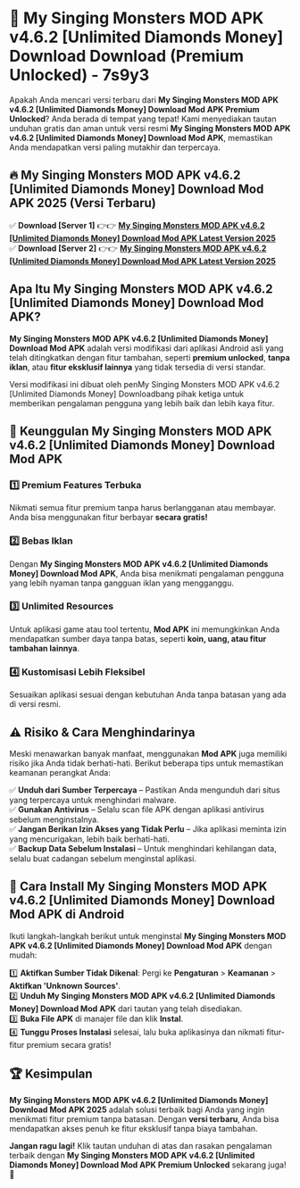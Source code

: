 # 🎯 My Singing Monsters MOD APK v4.6.2 [Unlimited Diamonds Money] Download  Download (Premium Unlocked) -  7s9y3

Apakah Anda mencari versi terbaru dari **My Singing Monsters MOD APK v4.6.2 [Unlimited Diamonds Money] Download Mod APK Premium Unlocked**? Anda berada di tempat yang tepat! Kami menyediakan tautan unduhan gratis dan aman untuk versi resmi **My Singing Monsters MOD APK v4.6.2 [Unlimited Diamonds Money] Download Mod APK**, memastikan Anda mendapatkan versi paling mutakhir dan terpercaya.

## 🔥 My Singing Monsters MOD APK v4.6.2 [Unlimited Diamonds Money] Download Mod APK 2025 (Versi Terbaru)

✅ **Download [Server 1]** 👉👉 [**My Singing Monsters MOD APK v4.6.2 [Unlimited Diamonds Money] Download Mod APK Latest Version 2025**](https://momento.my/?title=My_Singing_Monsters_MOD_APK_v4.6.2_[Unlimited_Diamonds_Money]_Download)  
✅ **Download [Server 2]** 👉👉 [**My Singing Monsters MOD APK v4.6.2 [Unlimited Diamonds Money] Download Mod APK Latest Version 2025**](https://momento.my/?title=My_Singing_Monsters_MOD_APK_v4.6.2_[Unlimited_Diamonds_Money]_Download)  

## Apa Itu My Singing Monsters MOD APK v4.6.2 [Unlimited Diamonds Money] Download Mod APK?

**My Singing Monsters MOD APK v4.6.2 [Unlimited Diamonds Money] Download Mod APK** adalah versi modifikasi dari aplikasi Android asli yang telah ditingkatkan dengan fitur tambahan, seperti **premium unlocked**, **tanpa iklan**, atau **fitur eksklusif lainnya** yang tidak tersedia di versi standar.

Versi modifikasi ini dibuat oleh penMy Singing Monsters MOD APK v4.6.2 [Unlimited Diamonds Money] Downloadbang pihak ketiga untuk memberikan pengalaman pengguna yang lebih baik dan lebih kaya fitur.

## 🎯 Keunggulan My Singing Monsters MOD APK v4.6.2 [Unlimited Diamonds Money] Download Mod APK

### 1️⃣ Premium Features Terbuka
Nikmati semua fitur premium tanpa harus berlangganan atau membayar. Anda bisa menggunakan fitur berbayar **secara gratis!**

### 2️⃣ Bebas Iklan
Dengan **My Singing Monsters MOD APK v4.6.2 [Unlimited Diamonds Money] Download Mod APK**, Anda bisa menikmati pengalaman pengguna yang lebih nyaman tanpa gangguan iklan yang mengganggu.

### 3️⃣ Unlimited Resources
Untuk aplikasi game atau tool tertentu, **Mod APK** ini memungkinkan Anda mendapatkan sumber daya tanpa batas, seperti **koin, uang, atau fitur tambahan lainnya**.

### 4️⃣ Kustomisasi Lebih Fleksibel
Sesuaikan aplikasi sesuai dengan kebutuhan Anda tanpa batasan yang ada di versi resmi.

## ⚠️ Risiko & Cara Menghindarinya

Meski menawarkan banyak manfaat, menggunakan **Mod APK** juga memiliki risiko jika Anda tidak berhati-hati. Berikut beberapa tips untuk memastikan keamanan perangkat Anda:

✅ **Unduh dari Sumber Terpercaya** – Pastikan Anda mengunduh dari situs yang terpercaya untuk menghindari malware.  
✅ **Gunakan Antivirus** – Selalu scan file APK dengan aplikasi antivirus sebelum menginstalnya.  
✅ **Jangan Berikan Izin Akses yang Tidak Perlu** – Jika aplikasi meminta izin yang mencurigakan, lebih baik berhati-hati.  
✅ **Backup Data Sebelum Instalasi** – Untuk menghindari kehilangan data, selalu buat cadangan sebelum menginstal aplikasi.

## 📌 Cara Install My Singing Monsters MOD APK v4.6.2 [Unlimited Diamonds Money] Download Mod APK di Android

Ikuti langkah-langkah berikut untuk menginstal **My Singing Monsters MOD APK v4.6.2 [Unlimited Diamonds Money] Download Mod APK** dengan mudah:

1️⃣ **Aktifkan Sumber Tidak Dikenal**: Pergi ke **Pengaturan** > **Keamanan** > **Aktifkan 'Unknown Sources'**.  
2️⃣ **Unduh My Singing Monsters MOD APK v4.6.2 [Unlimited Diamonds Money] Download Mod APK** dari tautan yang telah disediakan.  
3️⃣ **Buka File APK** di manajer file dan klik **Instal**.  
4️⃣ **Tunggu Proses Instalasi** selesai, lalu buka aplikasinya dan nikmati fitur-fitur premium secara gratis!

## 🏆 Kesimpulan

**My Singing Monsters MOD APK v4.6.2 [Unlimited Diamonds Money] Download Mod APK 2025** adalah solusi terbaik bagi Anda yang ingin menikmati fitur premium tanpa batasan. Dengan **versi terbaru**, Anda bisa mendapatkan akses penuh ke fitur eksklusif tanpa biaya tambahan.

**Jangan ragu lagi!** Klik tautan unduhan di atas dan rasakan pengalaman terbaik dengan **My Singing Monsters MOD APK v4.6.2 [Unlimited Diamonds Money] Download Mod APK Premium Unlocked** sekarang juga! 🚀
